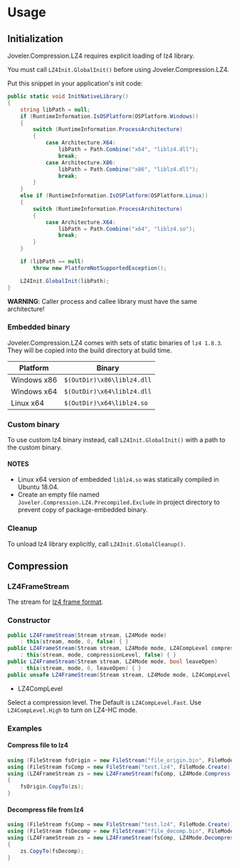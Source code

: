 # Usage

## Initialization

Joveler.Compression.LZ4 requires explicit loading of lz4 library.

You must call `LZ4Init.GlobalInit()` before using Joveler.Compression.LZ4.

Put this snippet in your application's init code:

```csharp
public static void InitNativeLibrary()
{
    string libPath = null;
    if (RuntimeInformation.IsOSPlatform(OSPlatform.Windows))
    {
        switch (RuntimeInformation.ProcessArchitecture)
        {
            case Architecture.X64:
                libPath = Path.Combine("x64", "liblz4.dll");
                break;
            case Architecture.X86:
                libPath = Path.Combine("x86", "liblz4.dll");
                break;
        }
    }
    else if (RuntimeInformation.IsOSPlatform(OSPlatform.Linux))
    {
        switch (RuntimeInformation.ProcessArchitecture)
        {
            case Architecture.X64:
                libPath = Path.Combine("x64", "liblz4.so");
                break;
        }
    }

    if (libPath == null)
        throw new PlatformNotSupportedException();

    LZ4Init.GlobalInit(libPath);
}
```

**WARNING**: Caller process and callee library must have the same architecture!

### Embedded binary

Joveler.Compression.LZ4 comes with sets of static binaries of `lz4 1.8.3`.  
They will be copied into the build directory at build time.

| Platform    | Binary                     |
|-------------|----------------------------|
| Windows x86 | `$(OutDir)\x86\liblz4.dll` |
| Windows x64 | `$(OutDir)\x64\liblz4.dll` |
| Linux x64   | `$(OutDir)\x64\liblz4.so`  |

### Custom binary

To use custom lz4 binary instead, call `LZ4Init.GlobalInit()` with a path to the custom binary.

#### NOTES

- Linux x64 version of embedded `liblz4.so` was statically compiled in Ubuntu 18.04.
- Create an empty file named `Joveler.Compression.LZ4.Precompiled.Exclude` in project directory to prevent copy of package-embedded binary.

### Cleanup

To unload lz4 library explicitly, call `LZ4Init.GlobalCleanup()`.

## Compression

### LZ4FrameStream

The stream for [lz4 frame format](https://github.com/lz4/lz4/blob/dev/doc/lz4_Frame_format.md).

### Constructor

```csharp
public LZ4FrameStream(Stream stream, LZ4Mode mode)
    : this(stream, mode, 0, false) { }
public LZ4FrameStream(Stream stream, LZ4Mode mode, LZ4CompLevel compressionLevel)
    : this(stream, mode, compressionLevel, false) { }
public LZ4FrameStream(Stream stream, LZ4Mode mode, bool leaveOpen)
    : this(stream, mode, 0, leaveOpen) { }
public unsafe LZ4FrameStream(Stream stream, LZ4Mode mode, LZ4CompLevel compressionLevel, bool leaveOpen)
```

- LZ4CompLevel

Select a compression level. The Default is `LZ4CompLevel.Fast`. Use `LZ4CompLevel.High` to turn on LZ4-HC mode.

### Examples

#### Compress file to lz4

```csharp
using (FileStream fsOrigin = new FileStream("file_origin.bin", FileMode.Open))
using (FileStream fsComp = new FileStream("test.lz4", FileMode.Create))
using (LZ4FrameStream zs = new LZ4FrameStream(fsComp, LZ4Mode.Compress, LZ4CompLevel.Default))
{
    fsOrigin.CopyTo(zs);
}
```

#### Decompress file from lz4

```csharp
using (FileStream fsComp = new FileStream("test.lz4", FileMode.Create))
using (FileStream fsDecomp = new FileStream("file_decomp.bin", FileMode.Open))
using (LZ4FrameStream zs = new LZ4FrameStream(fsComp, LZ4Mode.Decompress))
{
    zs.CopyTo(fsDecomp);
}
```
